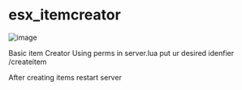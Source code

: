 # esx_itemcreator  

![image](https://github.com/hika6969/esx_itemcreator/assets/166883303/c9a65021-88dc-4027-b5a5-90e7af2d58f2)





Basic item Creator 
Using perms in server.lua put ur desired idenfier
/createitem

After creating items restart server
